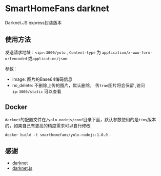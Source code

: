 # SmartHomeFans darknet

Darknet.JS express封装版本


## 使用方法


发送请求地址：`<ip>:3000/yolo` , `Content-type` 为 `application/x-www-form-urlencoded` 或`application/json` 

参数：
* image: 图片的Base64编码信息
* no_delete: 不删除上传的图片，默认删除， 传`true`图片将会保留 ,访问`ip:3000/static` 可以查看

## Docker

`darknet`的配置文件在`/yolo-nodejs/conf`目录下面，默认参数使用的是`tiny`版本的，如果自己有更高的精度需求可以自行修改

```
docker build -t smarthomefans/yolo-nodejs:1.0.0 .
```



## 感谢
* [darknet](https://github.com/pjreddie/darknet)
* [darknet.js](https://github.com/bennetthardwick/darknet.js)